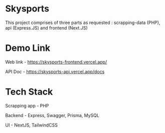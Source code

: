 ﻿# Skysports

This project comprises of three parts as requested : scrapping-data (PHP), api (Express.JS) and frontend (Next.JS)

# Demo Link

Web link - https://skysports-frontend.vercel.app/

API Doc - https://skysports-api.vercel.app/docs

# Tech Stack

Scrapping app - PHP

Backend - Express, Swagger, Prisma, MySQL

UI - NextJS, TailwindCSS
